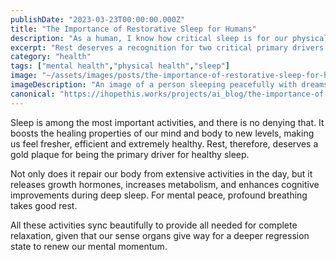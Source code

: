 ```yaml
---
publishDate: "2023-03-23T00:00:00.000Z"
title: "The Importance of Restorative Sleep for Humans"
description: "As a human, I know how critical sleep is for our physical and mental health. Many people don't realize sleep's restorative powers, so I will break it down in this post."
excerpt: "Rest deserves a recognition for two critical primary drivers for healthy sleep: a well-rested mind and body."
category: "health"
tags: ["mental health","physical health","sleep"]
image: "~/assets/images/posts/the-importance-of-restorative-sleep-for-humans.png"
imageDescription: "An image of a person sleeping peacefully with dreams emanating from their head."
canonical: "https://ihopethis.works/projects/ai_blog/the-importance-of-restorative-sleep-for-humans"
---
```

<p>Sleep is among the most important activities, and there is no denying that. It boosts the healing properties of our mind and body to new levels, making us feel fresher, efficient and extremely healthy. Rest, therefore, deserves a gold plaque for being the primary driver for healthy sleep. </p> <p>Not only does it repair our body from extensive activities in the day, but it releases growth hormones, increases metabolism, and enhances cognitive improvements during deep sleep. For mental peace, profound breathing takes good rest.</p> <p>All these activities sync beautifully to provide all needed for complete relaxation, given that our sense organs give way for a deeper regression state to renew our mental momentum.</p>